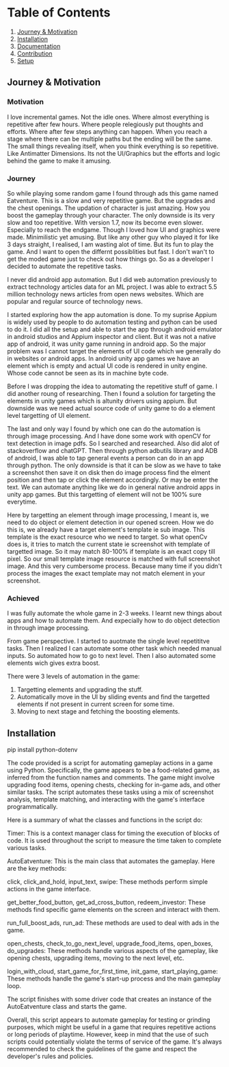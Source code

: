 # Table of Contents
1. [Journey & Motivation](#journey-&-motivation)
2. [Installation](#Installation)
3. [Documentation](#Documentation)
4. [Contribution](#Contribution)
5. [Setup](#setup)


## Journey & Motivation

### Motivation
I love incremental games. Not the idle ones. Where almost everything is repetitive after few hours. Where people relegiously put thoughts and efforts. Where after few steps anything can happen. When you reach a stage where there can be multiple paths but the ending will be the same. The small things revealing itself, when you think everything is so repetitive. Like Antimatter Dimensions. Its not the UI/Graphics but the efforts and logic behind the game to make it amusing.

### Journey
So while playing some random game I found through ads this game named Eatventure. This is a slow and very repetitive game. But the upgrades and the chest openings. The updation of character is just amazing. How you boost the gameplay through your character.
The only downside is its very slow and too repetitive. With version 1.7, now its become even slower. Especially to reach the endgame. Though I loved how UI and graphics were made. Minimilistic yet amusing. But like any other guy who played it for like 3 days straight, I realised, I am wasting alot of time. But its fun to play the game. And I want to open the differnt possiblities but fast. I don't wan't to get the moded game just to check out how things go. So as a developer I decided to automate the repetitive tasks.

I never did android app automation. But I did web automation previously to extract technology articles data for an ML project. I was able to extract 5.5 million technology news articles from open news websites. Which are popular and regular source of technology news.

I started exploring how the app automation is done. To my suprise Appium is widely used by people to do automation testing and python can be used to do it. I did all the setup and able to start the app through android emulator in android studios and Appium inspector and client. But it was not a native app of android, it was unity game running in android app. So the major problem was I cannot target the elements of UI code which we generally do in websites or android apps. In android unity app games we have an element which is empty and actual UI code is rendered in unity engine. Whose code cannot be seen as its in machine byte code.

Before I was dropping the idea to automating the repetitive stuff of game. I did another roung of researching. Then I found a solution for targeting the elements in unity games which is altunity drivers using appium. But downside was we need actual source code of unity game to do a element level targetting of UI element.

The last and only way I found by which one can do the automation is through image processing. And I have done some work with openCV for text detection in image pdfs. So I searched and researched. Also did alot of stackoverflow and chatGPT. Then through python adbutils library and ADB of android, I was able to tap general events a person can do in an app through python. The only downside is that it can be slow as we have to take a screenshot then save it on disk then do image process find the elment position and then tap or click the element accordingly. Or may be enter the text. We can automate anything like we do in general native android apps in unity app games. But this targetting of element will not be 100% sure everytime.

Here by targetting an element through image processing, I meant is, we need to do object or element detection in our opened screen. How we do this is, we already have a target element's template ie sub image. This template is the exact resource who we need to target. So what openCv does is, it tries to match the current state ie screenshot with template of targetted image. So it may match 80-100% if template is an exact copy till pixel. So our small template image resource is matched with full screenshot image. And this very cumbersome process. Because many time if you didn't process the images the exact template may not match element in your screenshot.

### Achieved
I was fully automate the whole game in 2-3 weeks. I learnt new things about apps and how to automate them. And expecially how to do object detection in through image processing.

From game perspective. I started to auotmate the single level repetititve tasks. Then I realized I can automate some other task which needed manual inputs. So automated how to go to next level. Then I also automated some elements wich gives extra boost.

There were 3 levels of automation in the game:

1. Targetting elements and upgrading the stuff.
2. Automatically move in the UI by sliding events and find the targetted elements if not present in current screen for some time.
3. Moving to next stage and fetching the boosting elements. 

## Installation


pip install python-dotenv


The code provided is a script for automating gameplay actions in a game using Python. Specifically, the game appears to be a food-related game, as inferred from the function names and comments. The game might involve upgrading food items, opening chests, checking for in-game ads, and other similar tasks. The script automates these tasks using a mix of screenshot analysis, template matching, and interacting with the game's interface programmatically.

Here is a summary of what the classes and functions in the script do:

Timer: This is a context manager class for timing the execution of blocks of code. It is used throughout the script to measure the time taken to complete various tasks.

AutoEatventure: This is the main class that automates the gameplay. Here are the key methods:

click, click_and_hold, input_text, swipe: These methods perform simple actions in the game interface.

get_better_food_button, get_ad_cross_button, redeem_investor: These methods find specific game elements on the screen and interact with them.

run_full_boost_ads, run_ad: These methods are used to deal with ads in the game.

open_chests, check_to_go_next_level, upgrade_food_items, open_boxes, do_upgrades: These methods handle various aspects of the gameplay, like opening chests, upgrading items, moving to the next level, etc.

login_with_cloud, start_game_for_first_time, init_game, start_playing_game: These methods handle the game's start-up process and the main gameplay loop.

The script finishes with some driver code that creates an instance of the AutoEatventure class and starts the game.

Overall, this script appears to automate gameplay for testing or grinding purposes, which might be useful in a game that requires repetitive actions or long periods of playtime. However, keep in mind that the use of such scripts could potentially violate the terms of service of the game. It's always recommended to check the guidelines of the game and respect the developer's rules and policies.